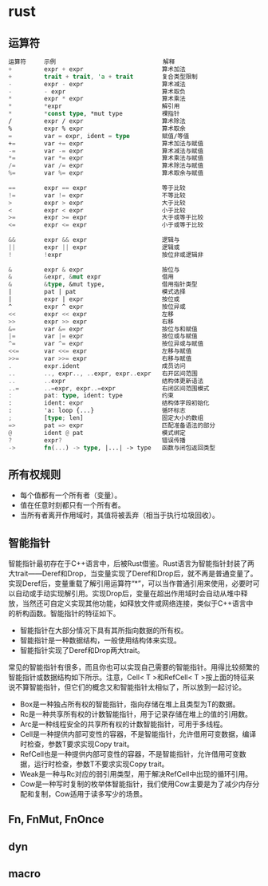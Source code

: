 # rust

## 运算符
```rust
运算符     示例                              解释
+         expr + expr                      算术加法
+         trait + trait, 'a + trait        复合类型限制
-         expr - expr                      算术减法
-         - expr                           算术取负
*         expr * expr                      算术乘法
*         *expr                            解引用
*         *const type, *mut type           裸指针
/         expr / expr                      算术除法
%         expr % expr                      算术取余
=         var = expr, ident = type         赋值/等值
+=        var += expr                      算术加法与赋值
-=        var -= expr                      算术减法与赋值
*=        var *= expr                      算术乘法与赋值
/=        var /= expr                      算术除法与赋值
%=        var %= expr                      算术取余与赋值
　
==        expr == expr                     等于比较
!=        var != expr                      不等比较
>         expr > expr                      大于比较
<         expr < expr                      小于比较
>=        expr >= expr                     大于或等于比较
<=        expr <= expr                     小于或等于比较
　
&&        expr && expr                     逻辑与
||        expr || expr                     逻辑或
!         !expr                            按位非或逻辑非
　
&         expr & expr                      按位与
&         &expr, &mut expr                 借用
&         &type, &mut type,                借用指针类型
|         pat | pat                        模式选择
|         expr | expr                      按位或
^         expr ^ expr                      按位异或
<<        expr << expr                     左移
>>        expr >> expr                     右移
&=        var &= expr                      按位与和赋值
|=        var |= expr                      按位或与赋值
^=        var ^= expr                      按位异或与赋值
<<=       var <<= expr                     左移与赋值
>>=       var >>= expr                     右移与赋值
.         expr.ident                       成员访问
..        .., expr.., ..expr, expr..expr   右开区间范围
..        ..expr                           结构体更新语法
..=       ..=expr, expr..=expr             右闭区间范围模式
:         pat: type, ident: type           约束
:         ident: expr                      结构体字段初始化
:         'a: loop {...}                   循环标志
;         [type; len]                      固定大小的数组
=>        pat => expr                      匹配准备语法的部分
@         ident @ pat                      模式绑定
?         expr?                            错误传播
->        fn(...) -> type, |...| -> type   函数与闭包返回类型
```

## 所有权规则
* 每个值都有一个所有者（变量）。
* 值在任意时刻都只有一个所有者。
* 当所有者离开作用域时，其值将被丢弃（相当于执行垃圾回收）。

## 智能指针
智能指针最初存在于C++语言中，后被Rust借鉴。Rust语言为智能指针封装了两大trait——Deref和Drop，当变量实现了Deref和Drop后，就不再是普通变量了。实现Deref后，变量重载了解引用运算符“*”，可以当作普通引用来使用，必要时可以自动或手动实现解引用。实现Drop后，变量在超出作用域时会自动从堆中释放，当然还可自定义实现其他功能，如释放文件或网络连接，类似于C++语言中的析构函数。智能指针的特征如下。
* 智能指针在大部分情况下具有其所指向数据的所有权。
* 智能指针是一种数据结构，一般使用结构体来实现。
* 智能指针实现了Deref和Drop两大trait。

常见的智能指针有很多，而且你也可以实现自己需要的智能指针。用得比较频繁的智能指针或数据结构如下所示。注意，Cell< T >和RefCell< T >按上面的特征来说不算智能指针，但它们的概念又和智能指针太相似了，所以放到一起讨论。
* Box<T>是一种独占所有权的智能指针，指向存储在堆上且类型为T的数据。
* Rc<T>是一种共享所有权的计数智能指针，用于记录存储在堆上的值的引用数。
* Arc<T>是一种线程安全的共享所有权的计数智能指针，可用于多线程。
* Cell<T>是一种提供内部可变性的容器，不是智能指针，允许借用可变数据，编译时检查，参数T要求实现Copy trait。
* RefCell<T>也是一种提供内部可变性的容器，不是智能指针，允许借用可变数据，运行时检查，参数T不要求实现Copy trait。
* Weak<T>是一种与Rc<T>对应的弱引用类型，用于解决RefCell<T>中出现的循环引用。
* Cow<T>是一种写时复制的枚举体智能指针，我们使用Cow<T>主要是为了减少内存分配和复制，Cow<T>适用于读多写少的场景。

## Fn, FnMut, FnOnce
## dyn
## macro